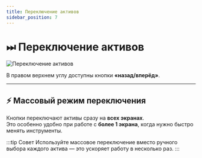 ```yaml
---
title: Переключение активов
sidebar_position: 7
---
```


# ⏭ Переключение активов

![Переключение активов](/img/docs/spectra/switch-assets.png)

В правом верхнем углу доступны кнопки **«назад/вперёд»**.  

---

## ⚡ Массовый режим переключения
Кнопки переключают активы сразу на **всех экранах**.  
Это особенно удобно при работе с **более 1 экрана**, когда нужно быстро менять инструменты.

:::tip Совет
Используйте массовое переключение вместо ручного выбора каждого актива — это ускоряет работу в несколько раз.
:::
